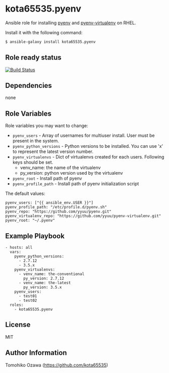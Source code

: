 kota65535.pyenv
============

Ansible role for installing [pyenv](https://github.com/yyuu/pyenv) and [pyenv-virtualenv](https://github.com/yyuu/pyenv-virtualenv) on RHEL.

Install it with the following command:

```bash
$ ansible-galaxy install kota65535.pyenv
```

Role ready status
------------

[![Build Status](https://travis-ci.org/kota65535/ansible-role-pyenv.svg?branch=master)](https://travis-ci.org/kota65535/ansible-role-pyenv)

Dependencies
------------

none

Role Variables
--------------

Role variables you may want to change:

* `pyenv_users` - Array of usernames for multiuser install. User must be present in the system.
* `pyenv_python_versions` - Python versions to be installed. You can use 'x' to represent the latest version number.
* `pyenv_virtualenvs` - Dict of virtualenvs created for each users. Following keys should be set.
    * venv_name: the name of the virtualenv
    * py_version: python version used by the virtualenv
* `pyenv_root` - Install path of pyenv
* `pyenv_profile_path` - Install path of pyenv initialization script

The default values:

```
pyenv_users: ["{{ ansible_env.USER }}"]
pyenv_profile_path: "/etc/profile.d/pyenv.sh"
pyenv_repo: "https://github.com/yyuu/pyenv.git"
pyenv_virtualenv_repo: "https://github.com/yyuu/pyenv-virtualenv.git"
pyenv_root: "~/.pyenv"
```

Example Playbook
-------------------------

    - hosts: all
      vars:
        pyenv_python_versions:
          - 2.7.12
          - 3.5.x
        pyenv_virtualenvs:
          - venv_name: the-conventional
            py_version: 2.7.12
          - venv_name: the-latest
            py_version: 3.5.x
        pyenv_users:
          - test01
          - test02
      roles:
        - kota65535.pyenv

License
-------

MIT

Author Information
------------------

Tomohiko Ozawa (https://github.com/kota65535)

